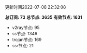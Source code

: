 更新时间2022-07-08 22:32:08

**总订阅: 73**
**总节点: 3635**
**有效节点: 1631**
- v2ray节点: 95
- ss节点: 1346
- trojan节点: 169
- ssr节点: 21
